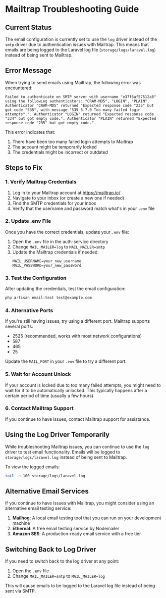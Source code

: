 # Mailtrap Troubleshooting Guide

## Current Status

The email configuration is currently set to use the `log` driver instead of the `smtp` driver due to authentication issues with Mailtrap. This means that emails are being logged to the Laravel log file (`storage/logs/laravel.log`) instead of being sent to Mailtrap.

## Error Message

When trying to send emails using Mailtrap, the following error was encountered:

```
Failed to authenticate on SMTP server with username "e37f6af57512a8" using the following authenticators: "CRAM-MD5", "LOGIN", "PLAIN". Authenticator "CRAM-MD5" returned "Expected response code "235" but got code "535", with message "535 5.7.0 Too many failed login attempts".". Authenticator "LOGIN" returned "Expected response code "334" but got empty code.". Authenticator "PLAIN" returned "Expected response code "235" but got empty code.".
```

This error indicates that:
1. There have been too many failed login attempts to Mailtrap
2. The account might be temporarily locked
3. The credentials might be incorrect or outdated

## Steps to Fix

### 1. Verify Mailtrap Credentials

1. Log in to your Mailtrap account at https://mailtrap.io/
2. Navigate to your inbox (or create a new one if needed)
3. Find the SMTP credentials for your inbox
4. Verify that the username and password match what's in your `.env` file

### 2. Update .env File

Once you have the correct credentials, update your `.env` file:

1. Open the `.env` file in the auth-service directory
2. Change `MAIL_MAILER=log` to `MAIL_MAILER=smtp`
3. Update the Mailtrap credentials if needed:
   ```
   MAIL_USERNAME=your_new_username
   MAIL_PASSWORD=your_new_password
   ```

### 3. Test the Configuration

After updating the credentials, test the email configuration:

```bash
php artisan email:test test@example.com
```

### 4. Alternative Ports

If you're still having issues, try using a different port. Mailtrap supports several ports:

- 2525 (recommended, works with most network configurations)
- 587
- 465
- 25

Update the `MAIL_PORT` in your `.env` file to try a different port.

### 5. Wait for Account Unlock

If your account is locked due to too many failed attempts, you might need to wait for it to be automatically unlocked. This typically happens after a certain period of time (usually a few hours).

### 6. Contact Mailtrap Support

If you continue to have issues, contact Mailtrap support for assistance.

## Using the Log Driver Temporarily

While troubleshooting Mailtrap issues, you can continue to use the `log` driver to test email functionality. Emails will be logged to `storage/logs/laravel.log` instead of being sent to Mailtrap.

To view the logged emails:

```bash
tail -n 100 storage/logs/laravel.log
```

## Alternative Email Services

If you continue to have issues with Mailtrap, you might consider using an alternative email testing service:

1. **Mailhog**: A local email testing tool that you can run on your development machine
2. **Ethereal**: A free email testing service by Nodemailer
3. **Amazon SES**: A production-ready email service with a free tier

## Switching Back to Log Driver

If you need to switch back to the log driver at any point:

1. Open the `.env` file
2. Change `MAIL_MAILER=smtp` to `MAIL_MAILER=log`

This will cause emails to be logged to the Laravel log file instead of being sent via SMTP.
